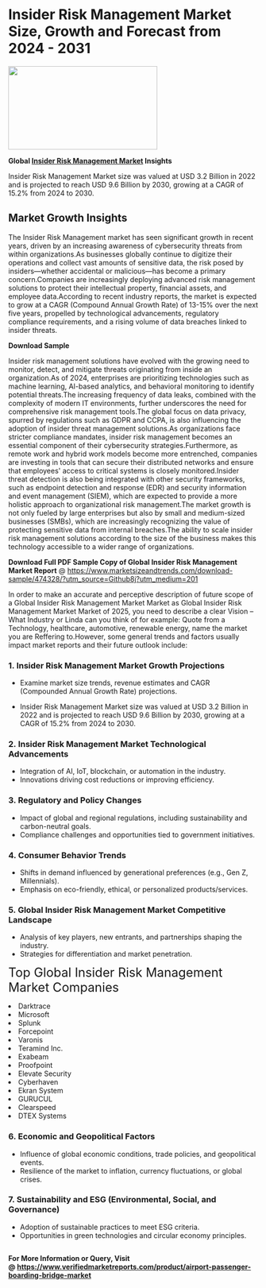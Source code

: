 <H1>Insider Risk Management Market Size, Growth and Forecast from 2024 - 2031</H1><img class="aligncenter size-medium wp-image-584254" src="https://thirdeyenews.in/wp-content/uploads/2024/09/Global-Market-Research-300x168.jpeg" alt="" width="300" height="168" /><p><strong>Global&nbsp;<a href="https://www.marketsizeandtrends.com/download-sample/474328/?utm_source=Github8j?utm_medium=201">Insider Risk Management Market</a> Insights</strong></p><p>Insider Risk Management Market size was valued at USD 3.2 Billion in 2022 and is projected to reach USD 9.6 Billion by 2030, growing at a CAGR of 15.2% from 2024 to 2030.</p><p><h2>Market Growth Insights</h2> <p>The Insider Risk Management market has seen significant growth in recent years, driven by an increasing awareness of cybersecurity threats from within organizations.As businesses globally continue to digitize their operations and collect vast amounts of sensitive data, the risk posed by insiders—whether accidental or malicious—has become a primary concern.Companies are increasingly deploying advanced risk management solutions to protect their intellectual property, financial assets, and employee data.According to recent industry reports, the market is expected to grow at a CAGR (Compound Annual Growth Rate) of 13-15% over the next five years, propelled by technological advancements, regulatory compliance requirements, and a rising volume of data breaches linked to insider threats.</p> <p><strong>Download Sample</strong></p> <p>Insider risk management solutions have evolved with the growing need to monitor, detect, and mitigate threats originating from inside an organization.As of 2024, enterprises are prioritizing technologies such as machine learning, AI-based analytics, and behavioral monitoring to identify potential threats.The increasing frequency of data leaks, combined with the complexity of modern IT environments, further underscores the need for comprehensive risk management tools.The global focus on data privacy, spurred by regulations such as GDPR and CCPA, is also influencing the adoption of insider threat management solutions.As organizations face stricter compliance mandates, insider risk management becomes an essential component of their cybersecurity strategies.Furthermore, as remote work and hybrid work models become more entrenched, companies are investing in tools that can secure their distributed networks and ensure that employees' access to critical systems is closely monitored.Insider threat detection is also being integrated with other security frameworks, such as endpoint detection and response (EDR) and security information and event management (SIEM), which are expected to provide a more holistic approach to organizational risk management.The market growth is not only fueled by large enterprises but also by small and medium-sized businesses (SMBs), which are increasingly recognizing the value of protecting sensitive data from internal breaches.The ability to scale insider risk management solutions according to the size of the business makes this technology accessible to a wider range of organizations.<p><span class=""><strong>Download Full PDF Sample Copy of Global Insider Risk Management Market Report</strong> @ <a href="https://www.marketsizeandtrends.com/download-sample/474328/?utm_source=Github8j?utm_medium=201" target="_blank">https://www.marketsizeandtrends.com/download-sample/474328/?utm_source=Github8j?utm_medium=201</a></span></p><p>In order to make an accurate and perceptive description of future scope of a Global&nbsp;Insider Risk Management Market Market as Global&nbsp;Insider Risk Management Market Market of 2025, you need to describe a clear Vision &ndash; What Industry or Linda can you think of for example: Quote from a Technology, healthcare, automotive, renewable energy, name the market you are Reffering to.However, some general trends and factors usually impact market reports and their future outlook include:</p><h3>1.&nbsp;<strong>Insider Risk Management Market Growth Projections</strong></h3><ul><li>Examine market size trends, revenue estimates and CAGR (Compounded Annual Growth Rate) projections.</li><li><p>Insider Risk Management Market size was valued at USD 3.2 Billion in 2022 and is projected to reach USD 9.6 Billion by 2030, growing at a CAGR of 15.2% from 2024 to 2030.</p></li></ul><h3>2.&nbsp;<strong>Insider Risk Management Market Technological Advancements</strong></h3><ul><li>Integration of AI, IoT, blockchain, or automation in the industry.</li><li>Innovations driving cost reductions or improving efficiency.</li></ul><h3>3.&nbsp;<strong>Regulatory and Policy Changes</strong></h3><ul><li>Impact of global and regional regulations, including sustainability and carbon-neutral goals.</li><li>Compliance challenges and opportunities tied to government initiatives.</li></ul><h3>4.&nbsp;<strong>Consumer Behavior Trends</strong></h3><ul><li>Shifts in demand influenced by generational preferences (e.g., Gen Z, Millennials).</li><li>Emphasis on eco-friendly, ethical, or personalized products/services.</li></ul><h3>5.&nbsp;<strong>Global Insider Risk Management Market Competitive Landscape</strong></h3><ul><li>Analysis of key players, new entrants, and partnerships shaping the industry.</li><li>Strategies for differentiation and market penetration.</li></ul><p data-pm-slice="1 1 []"><span style="color: inherit; font-family: inherit; font-size: 25px;">Top Global Insider Risk Management Market Companies</span></p><div class="" data-test-id=""><p><li>Darktrace</li><li> Microsoft</li><li> Splunk</li><li> Forcepoint</li><li> Varonis</li><li> Teramind Inc.</li><li> Exabeam</li><li> Proofpoint</li><li> Elevate Security</li><li> Cyberhaven</li><li> Ekran System</li><li> GURUCUL</li><li> Clearspeed</li><li> DTEX Systems</li></p></div><h3>6.&nbsp;<strong>Economic and Geopolitical Factors</strong></h3><ul><li>Influence of global economic conditions, trade policies, and geopolitical events.</li><li>Resilience of the market to inflation, currency fluctuations, or global crises.</li></ul><h3>7.&nbsp;<strong>Sustainability and ESG (Environmental, Social, and Governance)</strong></h3><ul><li>Adoption of sustainable practices to meet ESG criteria.</li><li>Opportunities in green technologies and circular economy principles.</li></ul><h2><strong style="font-size: 14px;">For More Information or Query, Visit @&nbsp;</strong><a style="background-color: #ffffff; font-size: 14px;" href="https://www.marketsizeandtrends.com/report/insider-risk-management-market/" target="_blank">https://www.verifiedmarketreports.com/product/airport-passenger-boarding-bridge-market</a></h2>